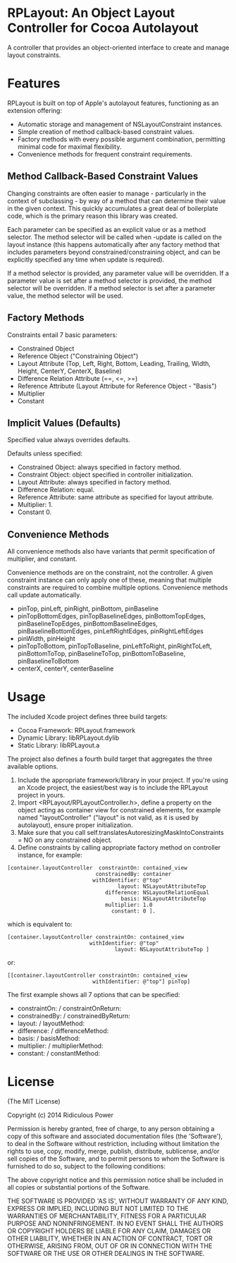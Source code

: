 # RPLayout: An Object Layout Controller for Cocoa Autolayout #

A controller that provides an object-oriented interface to create and manage layout constraints. 

# Features #

RPLayout is built on top of Apple's autolayout features, functioning as an extension offering:

* Automatic storage and management of NSLayoutConstraint instances.
* Simple creation of method callback-based constraint values.
* Factory methods with every possible argument combination, permitting minimal code for maximal flexibility.
* Convenience methods for frequent constraint requirements.

## Method Callback-Based Constraint Values ##

Changing constraints are often easier to manage - particularly in the context of subclassing - by way of a method that can determine their value in the given context. This quickly accumulates a great deal of boilerplate code, which is the primary reason this library was created.

Each parameter can be specified as an explicit value or as a method selector. The method selector will be called when -update is called on the layout instance (this happens automatically after any factory method that includes parameters beyond constrained/constraining object, and can be explicitly specified any time when update is required).

If a method selector is provided, any parameter value will be overridden. If a parameter value is set after a method selector is provided, the method selector will be overridden. If a method selector is set after a parameter value, the method selector will be used.

## Factory Methods ##

Constraints entail 7 basic parameters:

* Constrained Object
* Reference Object              ("Constraining Object")
* Layout Attribute              (Top, Left, Right, Bottom, Leading, Trailing, Width, Height, CenterY, CenterX, Baseline)
* Difference Relation Attribute (==, <=, >=)
* Reference Attribute           (Layout Attribute for Reference Object - "Basis")
* Multiplier
* Constant

## Implicit Values (Defaults) ##

Specified value always overrides defaults.

Defaults unless specified:

* Constrained Object:   always specified in factory method.
* Constraint Object:    object specified in controller initialization.
* Layout Attribute:     always specified in factory method.
* Difference Relation:  equal.
* Reference Attribute:  same attribute as specified for layout attribute.
* Multiplier:           1.
* Constant              0.

## Convenience Methods ##

All convenience methods also have variants that permit specification of multiplier, and constant.

Convenience methods are on the constraint, not the controller. A given constraint instance can only apply one of these, meaning that multiple constraints are required to combine multiple options. Convenience methods call update automatically.

* pinTop, pinLeft, pinRight, pinBottom, pinBaseline
* pinTopBottomEdges, pinTopBaselineEdges, pinBottomTopEdges, pinBaselineTopEdges, pinBottomBaselineEdges, pinBaselineBottomEdges, pinLeftRightEdges, pinRightLeftEdges
* pinWidth, pinHeight
* pinTopToBottom, pinTopToBaseline, pinLeftToRight, pinRightToLeft, pinBottomToTop, pinBaselineToTop, pinBottomToBaseline, pinBaselineToBottom
* centerX, centerY, centerBaseline

# Usage #

The included Xcode project defines three build targets:

* Cocoa Framework: RPLayout.framework
* Dynamic Library: libRPLayout.dylib
* Static Library: libRPLayout.a

The project also defines a fourth build target that aggregates the three available options. 

1. Include the appropriate framework/library in your project. If you're using an Xcode project, the easiest/best way is to include the RPLayout project in yours.
2. Import &lt;RPLayout/RPLayoutController.h&gt;, define a property on the object acting as container view for constrained elements, for example named "layoutController" ("layout" is not valid, as it is used by autolayout), ensure proper initialization.
3. Make sure that you call self.translatesAutoresizingMaskIntoConstraints = NO on any constrained object.
4. Define constraints by calling appropriate factory method on controller instance, for example: 

```
[container.layoutController  constraintOn: contained_view 
			                constrainedBy: container
		                   withIdentifier: @"top"
		                           layout: NSLayoutAttributeTop
		                       difference: NSLayoutRelationEqual
		                            basis: NSLayoutAttributeTop
		                       multiplier: 1.0
		                         constant: 0 ].
```

  which is equivalent to:

```
[container.layoutController constraintOn: contained_view 
                          withIdentifier: @"top"
                                  layout: NSLayoutAttributeTop ] 
```

  or:

```
[[container.layoutController constraintOn: contained_view 
                           withIdentifier: @"top"] pinTop]
```

The first example shows all 7 options that can be specified:

* constraintOn:   /  constraintOnReturn:
* constrainedBy:  /  constrainedByReturn:
* layout:         /  layoutMethod:
* difference:     /  differenceMethod:
* basis:          /  basisMethod:
* multiplier:     /  multiplierMethod:
* constant:       /  constantMethod:

# License #

  (The MIT License)

  Copyright (c) 2014 Ridiculous Power

  Permission is hereby granted, free of charge, to any person obtaining
  a copy of this software and associated documentation files (the
  'Software'), to deal in the Software without restriction, including
  without limitation the rights to use, copy, modify, merge, publish,
  distribute, sublicense, and/or sell copies of the Software, and to
  permit persons to whom the Software is furnished to do so, subject to
  the following conditions:

  The above copyright notice and this permission notice shall be
  included in all copies or substantial portions of the Software.

  THE SOFTWARE IS PROVIDED 'AS IS', WITHOUT WARRANTY OF ANY KIND,
  EXPRESS OR IMPLIED, INCLUDING BUT NOT LIMITED TO THE WARRANTIES OF
  MERCHANTABILITY, FITNESS FOR A PARTICULAR PURPOSE AND NONINFRINGEMENT.
  IN NO EVENT SHALL THE AUTHORS OR COPYRIGHT HOLDERS BE LIABLE FOR ANY
  CLAIM, DAMAGES OR OTHER LIABILITY, WHETHER IN AN ACTION OF CONTRACT,
  TORT OR OTHERWISE, ARISING FROM, OUT OF OR IN CONNECTION WITH THE
  SOFTWARE OR THE USE OR OTHER DEALINGS IN THE SOFTWARE.